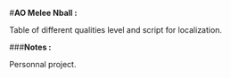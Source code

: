 #**AO Melee Nball :**

Table of different qualities level and script for localization.

###**Notes :**

Personnal project.



